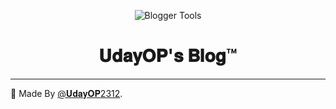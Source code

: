 <p align="center">
  <img src="https://telegra.ph/file/ac160d369fb895137be1c.jpg" alt="Blogger Tools">
</p>
<h1 align="center">
  <b>𝐔𝐝𝐚𝐲𝐎𝐏'𝐬 𝐁𝐥𝐨𝐠™</b>
</h1>

  

----


🎲 Made By [@𝐔𝐝𝐚𝐲𝐎𝐏2312](https://telegram.me/UdayOp2312). <br />



